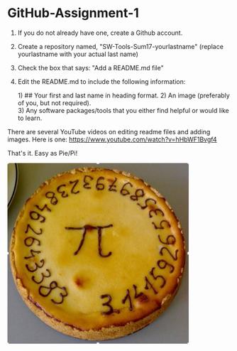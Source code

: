 # GitHub-Assignment-1

1.  If you do not already have one, create a Github account.
2.  Create a repository named, "SW-Tools-Sum17-yourlastname" (replace yourlastname with your actual last name)
3.  Check the box that says: "Add a README.md file"
4.  Edit the README.md to include the following information:

      1\)  ## Your first and last name in heading format.
      2\)  An image (preferably of you, but not required).  
      3\)  Any software packages/tools that you either find helpful or would like to learn.
    
There are several YouTube videos on editing readme files and adding images.  Here is one:  https://www.youtube.com/watch?v=hHbWF1Bvgf4 

That's it.  Easy as Pie/Pi!

![Pie/Pi Picture](Pi.JPG)
